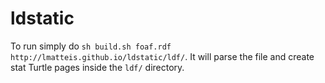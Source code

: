 ldstatic
========

To run simply do `sh build.sh foaf.rdf http://lmatteis.github.io/ldstatic/ldf/`. It will parse the file and create stat Turtle pages inside the `ldf/` directory.
